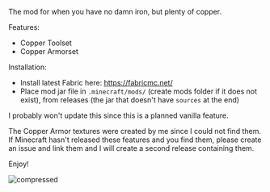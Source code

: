 The mod for when you have no damn iron, but plenty of copper.

Features:
* Copper Toolset
* Copper Armorset

Installation:
* Install latest Fabric here: https://fabricmc.net/
* Place mod jar file in `.minecraft/mods/` (create mods folder if it does not exist), from releases (the jar that doesn't have `sources` at the end)

I probably won't update this since this is a planned vanilla feature. 

The Copper Armor textures were created by me since I could not find them. If Minecraft hasn't released these features and you find them, please create an issue and link them and I will create a second release containing them.

Enjoy!

![compressed](https://github.com/user-attachments/assets/d61ed14b-9ba5-48d1-bf46-8eea12c7639a)
